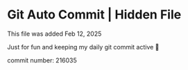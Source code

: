 # Git Auto Commit | Hidden File

This file was added Feb 12, 2025

Just for fun and keeping my daily git commit active 🤪

commit number: 216035
